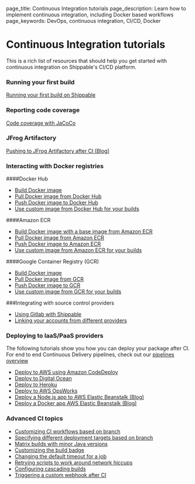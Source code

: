 page_title: Continuous Integration tutorials
page_description: Learn how to implement continuous integration, including Docker based workflows
page_keywords: DevOps, continuous integration, CI/CD, Docker

# Continuous Integration tutorials

This is a rich list of resources that should help you get started with continuous integration on Shippable's CI/CD platform.

### Running your first build

[Running your first build on Shippable](/tutorials/ci/runSampleCIBuild/)

### Reporting code coverage

[Code coverage with JaCoCo](/tutorials/ci/code-coverage-jacoco/)

### JFrog Artifactory

[Pushing to JFrog Artifactory after CI (Blog)](http://blog.shippable.com/pushing-to-jfrog-artifactory-after-ci)

### Interacting with Docker registries

####Docker Hub

* [Build Docker image](/tutorials/ci/hub-docker-build-image/)
* [Pull Docker image from Docker Hub](/tutorials/ci/hub-docker-pull-image/)
* [Push Docker image to Docker Hub](/tutorials/ci/hub-docker-push-image/)
* [Use custom image from Docker Hub for your builds](/tutorials/ci/hub-docker-custom-ci-image/)

####Amazon ECR

* [Build Docker image with a base image from Amazon ECR](/tutorials/ci/hub-amazon-ecr-build-docker-image/)
* [Pull Docker image from Amazon ECR](/tutorials/ci/hub-amazon-ecr-pull-docker-image/)
* [Push Docker image to Amazon ECR](/tutorials/ci/hub-amazon-ecr-push-docker-image/)
* [Use custom image from Amazon ECR for your builds](/tutorials/ci/hub-amazon-ecr-custom-ci-image/)

####Google Container Registry (GCR)

* [Build Docker image](/tutorials/ci/hub-gcr-build-docker-image/)
* [Pull Docker image from GCR](/tutorials/ci/hub-gcr-pull-docker-image/)
* [Push Docker image to GCR](/tutorials/ci/hub-gcr-push-docker-image/)
* [Use custom image from GCR for your builds](/tutorials/ci/hub-gcr-custom-ci-image/)

###Integrating with source control providers

* [Using Gitlab with Shippable](/tutorials/ci/scm-gitlab-ci/)
* [Linking your accounts from different providers](/tutorials/ci/link-github-bitbucket/)

### Deploying to IaaS/PaaS providers

The following tutorials show you how you can deploy your package after CI. For end to end Continuous Delivery pipelines, check out our [pipelines overview](/pipelines/overview/)

* [Deploy to AWS using Amazon CodeDeploy](/tutorials/ci/deploy-amazon-codedeploy/)
* [Deploy to Digital Ocean](/tutorials/ci/deploy-digital-ocean/)
* [Deploy to Heroku](/tutorials/ci/deploy-heroku/)
* [Deploy to AWS OpsWorks](/tutorials/ci/integrations/deploy/usingOpsWorls/)
* [Deploy a Node.js app to AWS Elastic Beanstalk (Blog)](http://blog.shippable.com/how-to-deploy-to-elastic-beanstalk-part-1)
* [Deploy a Docker app AWS Elastic Beanstalk (Blog)](http://blog.shippable.com/how-to-deploy-to-elastic-beanstalk-part-2)

### Advanced CI topics

* [Customizing CI workflows based on branch](http://blog.shippable.com/customize-environments-for-different-branches-of-a-continuous-integration-build)
* [Specifying different deployment targets based on branch](http://blog.shippable.com/specifying-deployment-targets-for-different-git-branches)
* [Matrix builds with minor Java versions](http://blog.shippable.com/matrix-builds-for-minor-java-versions-with-maven-and-artifactory)
* [Customizing the build badge](http://blog.shippable.com/customizing-build-badges-for-a-nodejs-project-status)
* [Changing the default timeout for a job](http://blog.shippable.com/changing-the-default-timeout-for-a-continuous-integration-project)
* [Retrying scripts to work around network hiccups](http://blog.shippable.com/automatically-retry-scripts-to-avoid-network-hiccups-during-ci-process)
* [Configuring cascading builds](http://blog.shippable.com/triggering-a-parameterized-build-after-continuous-integration)
* [Triggering a custom webhook after CI](http://blog.shippable.com/triggering-a-custom-webhook-after-continuous-integration)
